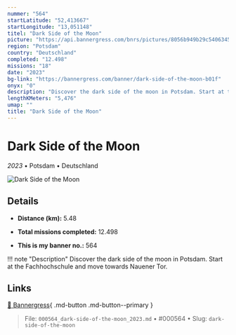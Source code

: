 ```yaml
---
nummer: "564"
startLatitude: "52,413667"
startLongitude: "13,051148"
titel: "Dark Side of the Moon"
picture: "https://api.bannergress.com/bnrs/pictures/8056b949b29c54063454af0daeea55b4"
region: "Potsdam"
country: "Deutschland"
completed: "12.498"
missions: "18"
date: "2023"
bg-link: "https://bannergress.com/banner/dark-side-of-the-moon-b01f"
onyx: "0"
description: "Discover the dark side of the moon in Potsdam. Start at the Fachhochschule and move towards Nauener Tor."
lengthKMeters: "5,476"
umap: ""
title: "Dark Side of the Moon"
---
```

# Dark Side of the Moon

*2023* • Potsdam • Deutschland

![Dark Side of the Moon](https://api.bannergress.com/bnrs/pictures/8056b949b29c54063454af0daeea55b4)

## Details
- **Distance (km):** 5.48

- **Total missions completed:** 12.498
- **This is my banner no.:** 564


!!! note "Description"
    Discover the dark side of the moon in Potsdam. Start at the Fachhochschule and move towards Nauener Tor.



## Links
[🔗 Bannergress](https://bannergress.com/banner/dark-side-of-the-moon-b01f){ .md-button .md-button--primary }



> File: `000564_dark-side-of-the-moon_2023.md` • #000564 • Slug: `dark-side-of-the-moon`
